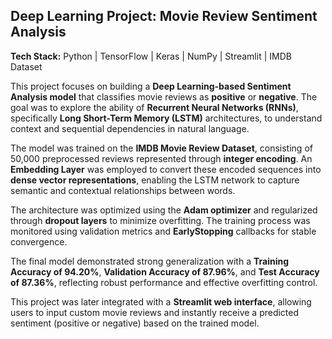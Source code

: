 ## Deep Learning Project: Movie Review Sentiment Analysis  

**Tech Stack:** Python | TensorFlow | Keras | NumPy | Streamlit | IMDB Dataset  

This project focuses on building a **Deep Learning-based Sentiment Analysis model** that classifies movie reviews as **positive** or **negative**. The goal was to explore the ability of **Recurrent Neural Networks (RNNs)**, specifically **Long Short-Term Memory (LSTM)** architectures, to understand context and sequential dependencies in natural language.  

The model was trained on the **IMDB Movie Review Dataset**, consisting of 50,000 preprocessed reviews represented through **integer encoding**. An **Embedding Layer** was employed to convert these encoded sequences into **dense vector representations**, enabling the LSTM network to capture semantic and contextual relationships between words.  

The architecture was optimized using the **Adam optimizer** and regularized through **dropout layers** to minimize overfitting. The training process was monitored using validation metrics and **EarlyStopping** callbacks for stable convergence.  

The final model demonstrated strong generalization with a **Training Accuracy of 94.20%**, **Validation Accuracy of 87.96%**, and **Test Accuracy of 87.36%**, reflecting robust performance and effective overfitting control.  

This project was later integrated with a **Streamlit web interface**, allowing users to input custom movie reviews and instantly receive a predicted sentiment (positive or negative) based on the trained model.
